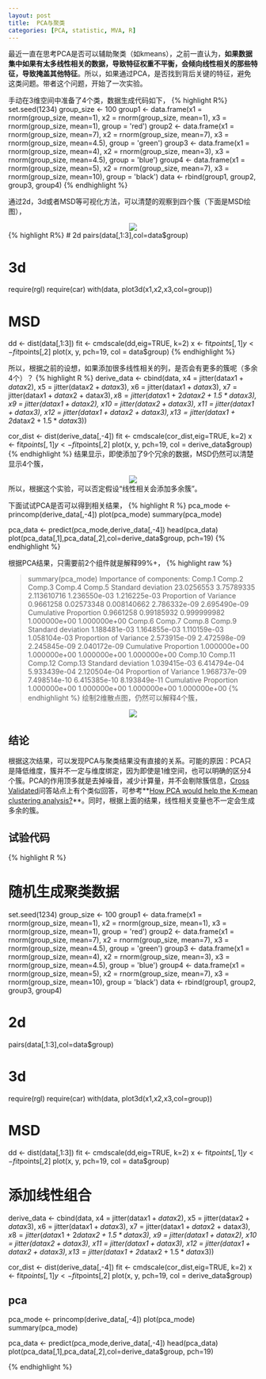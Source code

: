 ```yaml
---
layout: post
title:  PCA与聚类
categories: [PCA, statistic, MVA, R]
---
```


最近一直在思考PCA是否可以辅助聚类（如kmeans），之前一直认为，**如果数据集中如果有太多线性相关的数据，导致特征权重不平衡，会倾向线性相关的那些特征，导致掩盖其他特征**。所以，如果通过PCA，是否找到背后关键的特征，避免这类问题。带者这个问题，开始了一次实验。

手动在3维空间中准备了4个类，数据生成代码如下，
{% highlight R%}
set.seed(1234)
group_size <- 100
group1 <- data.frame(x1 = rnorm(group_size, mean=1),
                     x2 = rnorm(group_size, mean=1),
                     x3 = rnorm(group_size, mean=1),
                     group = 'red')
group2 <- data.frame(x1 = rnorm(group_size, mean=7),
                     x2 = rnorm(group_size, mean=7),
                     x3 = rnorm(group_size, mean=4.5),
                     group = 'green')
group3 <- data.frame(x1 = rnorm(group_size, mean=4),
                     x2 = rnorm(group_size, mean=3),
                     x3 = rnorm(group_size, mean=4.5),
                     group = 'blue')
group4 <- data.frame(x1 = rnorm(group_size, mean=5),
                     x2 = rnorm(group_size, mean=7),
                     x3 = rnorm(group_size, mean=10),
                     group = 'black')
data <- rbind(group1, group2, group3, group4)
{% endhighlight %}

通过2d，3d或者MSD等可视化方法，可以清楚的观察到四个簇（下面是MSD绘图），
<div align="center"><img src="/img/pca_kmeans_data.png" /></div>
{% highlight R%}
# 2d
pairs(data[,1:3],col=data$group)

# 3d
require(rgl)
require(car)
with(data,
     plot3d(x1,x2,x3,col=group))

# MSD
dd <- dist(data[,1:3])
fit <- cmdscale(dd,eig=TRUE, k=2)
x <- fit$points[,1]
y <- fit$points[,2]
plot(x, y, pch=19, col = data$group)
{% endhighlight %}


所以，根据之前的设想，如果添加很多线性相关的列，是否会有更多的簇呢（多余4个）？
{% highlight R %}
derive_data <- cbind(data, 
                     x4 = jitter(data$x1 + data$x2),
                     x5 = jitter(data$x2 + data$x3),
                     x6 = jitter(data$x1 + data$x3),
                     x7 = jitter(data$x1 + data$x2 + data$x3),
                     x8 = jitter(data$x1 + 2*data$x2 + 1.5*data$x3),
                     x9 = jitter(data$x1 + data$x2),
                     x10 = jitter(data$x2 + data$x3),
                     x11 = jitter(data$x1 + data$x3),
                     x12 = jitter(data$x1 + data$x2 + data$x3),
                     x13 = jitter(data$x1 + 2*data$x2 + 1.5*data$x3))

cor_dist <- dist(derive_data[,-4])
fit <- cmdscale(cor_dist,eig=TRUE, k=2) 
x <- fit$points[,1]
y <- fit$points[,2]
plot(x, y, pch=19, col = derive_data$group)
{% endhighlight %}
结果显示，即使添加了9个冗余的数据，MSD仍然可以清楚显示4个簇，
<div align="center"><img src="/img/pca_kmeans_msd_reduncts.png" /></div>
所以，根据这个实验，可以否定假设“线性相关会添加多余簇”。

下面试试PCA是否可以得到相关结果，
{% highlight R %}
pca_mode <- princomp(derive_data[,-4])
plot(pca_mode)
summary(pca_mode)

pca_data <- predict(pca_mode,derive_data[,-4])
head(pca_data)
plot(pca_data[,1],pca_data[,2],col=derive_data$group, pch=19)
{% endhighlight %}

根据PCA结果，只需要前2个组件就是解释99%+，
{% highlight raw %}
> summary(pca_mode)
Importance of components:
                           Comp.1     Comp.2      Comp.3       Comp.4       Comp.5
Standard deviation     23.0256553 3.75789335 2.113610716 1.236550e-03 1.216225e-03
Proportion of Variance  0.9661258 0.02573348 0.008140662 2.786332e-09 2.695490e-09
Cumulative Proportion   0.9661258 0.99185932 0.999999982 1.000000e+00 1.000000e+00
                             Comp.6       Comp.7       Comp.8       Comp.9
Standard deviation     1.188481e-03 1.164855e-03 1.110159e-03 1.058104e-03
Proportion of Variance 2.573915e-09 2.472598e-09 2.245845e-09 2.040172e-09
Cumulative Proportion  1.000000e+00 1.000000e+00 1.000000e+00 1.000000e+00
                            Comp.10      Comp.11      Comp.12      Comp.13
Standard deviation     1.039415e-03 6.414794e-04 5.933439e-04 2.120504e-04
Proportion of Variance 1.968737e-09 7.498514e-10 6.415385e-10 8.193849e-11
Cumulative Proportion  1.000000e+00 1.000000e+00 1.000000e+00 1.000000e+00
{% endhighlight %}
绘制2维散点图，仍然可以解释4个簇，
<div align="center"><img src="/img/pca_kmeans_top_2_scattor.png" /></div>

## 结论
根据这次结果，可以发现PCA与聚类结果没有直接的关系。可能的原因：PCA只是降低维度，簇并不一定与维度绑定，因为即使是1维空间，也可以明确的区分4个簇。PCA的作用顶多就是去掉噪音，减少计算量，并不会剔除簇信息，[Cross Validated](http://stats.stackexchange.com/)问答站点上有个类似回答，可参考**[How PCA would help the K-mean clustering analysis?](http://stats.stackexchange.com/a/157625/31830)**。同时，根据上面的结果，线性相关变量也不一定会生成多余的簇。

## 试验代码
{% highlight R %}
# 随机生成聚类数据
set.seed(1234)
group_size <- 100
group1 <- data.frame(x1 = rnorm(group_size, mean=1),
                     x2 = rnorm(group_size, mean=1),
                     x3 = rnorm(group_size, mean=1),
                     group = 'red')
group2 <- data.frame(x1 = rnorm(group_size, mean=7),
                     x2 = rnorm(group_size, mean=7),
                     x3 = rnorm(group_size, mean=4.5),
                     group = 'green')
group3 <- data.frame(x1 = rnorm(group_size, mean=4),
                     x2 = rnorm(group_size, mean=3),
                     x3 = rnorm(group_size, mean=4.5),
                     group = 'blue')
group4 <- data.frame(x1 = rnorm(group_size, mean=5),
                     x2 = rnorm(group_size, mean=7),
                     x3 = rnorm(group_size, mean=10),
                     group = 'black')
data <- rbind(group1, group2, group3, group4)

# 2d
pairs(data[,1:3],col=data$group)

# 3d
require(rgl)
require(car)
with(data,
     plot3d(x1,x2,x3,col=group))

# MSD
dd <- dist(data[,1:3])
fit <- cmdscale(dd,eig=TRUE, k=2)
x <- fit$points[,1]
y <- fit$points[,2]
plot(x, y, pch=19, col = data$group)

# 添加线性组合
derive_data <- cbind(data, 
                     x4 = jitter(data$x1 + data$x2),
                     x5 = jitter(data$x2 + data$x3),
                     x6 = jitter(data$x1 + data$x3),
                     x7 = jitter(data$x1 + data$x2 + data$x3),
                     x8 = jitter(data$x1 + 2*data$x2 + 1.5*data$x3),
                     x9 = jitter(data$x1 + data$x2),
                     x10 = jitter(data$x2 + data$x3),
                     x11 = jitter(data$x1 + data$x3),
                     x12 = jitter(data$x1 + data$x2 + data$x3),
                     x13 = jitter(data$x1 + 2*data$x2 + 1.5*data$x3))

cor_dist <- dist(derive_data[,-4])
fit <- cmdscale(cor_dist,eig=TRUE, k=2) 
x <- fit$points[,1]
y <- fit$points[,2]
plot(x, y, pch=19, col = derive_data$group)

## pca
pca_mode <- princomp(derive_data[,-4])
plot(pca_mode)
summary(pca_mode)

pca_data <- predict(pca_mode,derive_data[,-4])
head(pca_data)
plot(pca_data[,1],pca_data[,2],col=derive_data$group, pch=19)

{% endhighlight %}